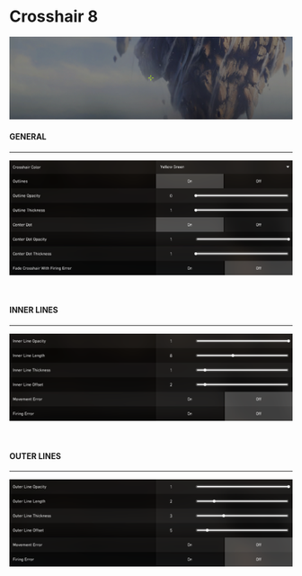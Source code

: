 # Crosshair 8

[preview]: preview.png "Crosshair 8 Preview"
[general]: general.png "General Settings"
[inner]: inner.png "Inner Line Settings"
[outer]: outer.png "Outer Line Settings"

![alt text][preview]

#### GENERAL
___
![alt text][general]

<br>

#### INNER LINES
___
![alt text][inner]

<br>

#### OUTER LINES
___
![alt text][outer]

[//]: # (By: Rival#8757)
